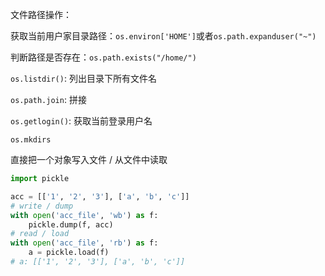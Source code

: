 文件路径操作：

获取当前用户家目录路径：`os.environ['HOME']`或者`os.path.expanduser("~")`

判断路径是否存在：`os.path.exists("/home/")`

`os.listdir()`: 列出目录下所有文件名

`os.path.join`: 拼接

`os.getlogin()`: 获取当前登录用户名

`os.mkdirs`

直接把一个对象写入文件 / 从文件中读取

```python
import pickle

acc = [['1', '2', '3'], ['a', 'b', 'c']]
# write / dump
with open('acc_file', 'wb') as f:
    pickle.dump(f, acc)
# read / load
with open('acc_file', 'rb') as f:
    a = pickle.load(f)
# a: [['1', '2', '3'], ['a', 'b', 'c']]
```

